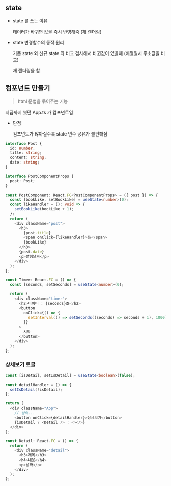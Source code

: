 ## state

- state 를 쓰는 이유

  데이터가 바뀌면 값을 즉시 반영해줌 (재 렌더링)

- state 변경함수의 동작 원리

  기존 state 와 신규 state 와 비교 검사해서 바뀐값이 있을때 (배열일시 주소값을 비교)

  재 렌더링을 함

## 컴포넌트 만들기

> html 문법을 묶어주는 기능

지금까지 썻던 App.ts 가 컴포넌트임

- 단점

  컴포넌트가 많아질수록 state 변수 공유가 불편해짐

```ts
interface Post {
  id: number;
  title: string;
  content: string;
  date: string;
}

interface PostComponentProps {
  post: Post;
}

const PostComponent: React.FC<PostComponentProps> = ({ post }) => {
  const [bookLike, setBookLike] = useState<number>(0);
  const likeHandler = (): void => {
    setBookLike(bookLike + 1);
  };
  return (
    <div className="post">
      <h3>
        {post.title}
        <span onClick={likeHandler}>👍</span>
        {bookLike}
      </h3>
      {post.date}
      <p>발행날짜</p>
    </div>
  );
};
```

```ts
const Timer: React.FC = () => {
  const [seconds, setSeconds] = useState<number>(0);

  return (
    <div className="timer">
      <h2>타이머 : {seconds}초</h2>
      <button
        onClick={() => {
          setInterval(() => setSeconds((seconds) => seconds + 1), 1000);
        }}
      >
        시작
      </button>
    </div>
  );
};
```

### 상세보기 토글

```ts
const [isDetail, setIsDetail] = useState<boolean>(false);

const detailHandler = () => {
  setIsDetail(!isDetail);
};

return (
  <div className="App">
    // 생략...
    <button onClick={detailHandler}>상세보기</button>
    {isDetail ? <Detail /> : <></>}
  </div>
);

const Detail: React.FC = () => {
  return (
    <div className="detail">
      <h3>제목</h3>
      <h4>내용</h4>
      <p>날짜</p>
    </div>
  );
};
```
